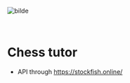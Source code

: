 ![bilde](https://github.com/w3bdesign/chess-tutor/assets/45217974/25ad0cb5-b21a-4022-8ee0-ea7a79fc68cf)

<br/>

# Chess tutor

- API through https://stockfish.online/
